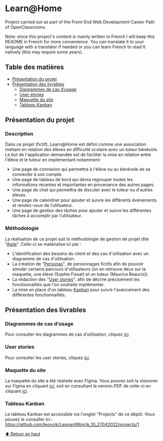 # Learn@Home

Project carried out as part of the Front-End Web Development Career Path of OpenClassrooms.

Note: since this project's content is mainly written in French I will keep this README in French for more convenience. You can translate it to your language with a translator if needed or you can learn French to read It natively (this may require some years).

## Table des matières
- [Présentation du projet](#présentation-du-projet)
- [Présentation des livrables](#présentation-des-livrables)
  - [Diagrammes de cas d’usage](#diagrammes-de-cas-dusage)
  - [User stories](#user-stories)
  - [Maquette du site](#maquette-du-site)
  - [Tableau Kanban](#tableau-kanban)

## Présentation du projet

### Description

Dans ce projet (fictif), Learn@Home est défini comme une association mettant en relation des élèves en difficulté scolaire avec un tuteur bénévole.
Le but de l'application demandée est de faciliter la mise en relation entre l'élève et le tuteur en implémentant notamment:
- Une page de connexion qui permettra à l'élève ou au bénévole de se connecter à son compte.
- Une page de tableau de bord qui devra regrouper toutes les informations récentes et importantes en provenance des autres pages.
- Une page de chat qui permettra de discuter avec le tuteur ou d'autres élèves.
- Une page de calendrier pour ajouter et suivre les différents événements et rendez-vous de
l’utilisateur.
- Une page de gestion des tâches pour ajouter et suivre les différentes tâches à accomplir par l’utilisateur.

### Méthodologie

La réalisation de ce projet suit la méthodologie de gestion de projet dite "[Agile](https://fr.wikipedia.org/wiki/M%C3%A9thode_agile)". Celle-ci se matérialise ici par :
- L'identification des besoins du client et des cas d'utilisation avec un diagramme de cas d'utilisation.
- La création de "[Personas](https://fr.wikipedia.org/wiki/Persona_(marketing))", de personnages fictifs afin de pouvoir simuler certains parcours d'utilisateurs (on en retrouve deux sur la maquette, une élève (Sophie Fissat) et un tuteur (Maurice Beauriz)).
- La rédaction des "[User stories](https://fr.wikipedia.org/wiki/User_story)", afin de décrire précisément les fonctionnalités que l'on souhaite implémenter.
- La mise en place d'un tableau [Kanban](https://fr.wikipedia.org/wiki/Tableau_kanban) pour suivre l'avancement des différentes fonctionnalités.

## Présentation des livrables

### Diagrammes de cas d’usage

Pour consulter les diagrammes de cas d’utilisation, cliquez [ici](https://raw.githubusercontent.com/leoncik/LeonardWojcik_10_27042022/main/Livrables/Diagrammes-cas-utilistion.pdf).

### User stories

Pour consulter les user stories, cliquez [ici](https://raw.githubusercontent.com/leoncik/LeonardWojcik_10_27042022/main/Livrables/User-stories.pdf).

### Maquette du site

La maquette du site a été réalisée avec Figma. Vous pouvez soit la visionner sur Figma en cliquant [ici](https://www.figma.com/file/z4LlvhdOAwSY3WpdaX9jlp/Wojcik_L%C3%A9onard_3_maquette_042022), soit en consultant la version PDF de celle-ci en cliquant [ici](https://raw.githubusercontent.com/leoncik/LeonardWojcik_10_27042022/main/Livrables/Maquette-compressed.pdf).

### Tableau Kanban

Le tableau Kanban est accessible via l'onglet "Projects" de ce dépôt. Vous pouvez le consulter ici : https://github.com/leoncik/LeonardWojcik_10_27042022/projects/1

[⬆ Retour en haut](#learnhome)